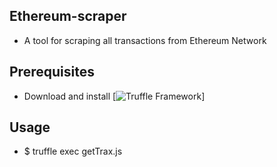 ## Ethereum-scraper
- A tool for scraping all transactions from Ethereum Network

## Prerequisites
- Download and install [![Truffle Framework](http://truffleframework.com/docs/getting_started/console)]

## Usage
- $ truffle exec getTrax.js
